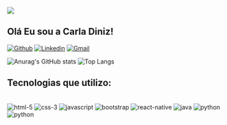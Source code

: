  <img src ="https://www.free-emoticons.com/files/funny-emoticons/7795.png"/>

 ## Olá Eu sou a Carla Diniz!

[![Github](https://img.shields.io/badge/GitHub-100000?style=for-the-badge&logo=github&logoColor=white)](https://github.com/cdfdiniz)
[![Linkedin](https://img.shields.io/badge/LinkedIn-0077B5?style=for-the-badge&logo=linkedin&logoColor=white)](https://www.linkedin.com/in/carla-diniz-00903322/)
[![Gmail](https://img.shields.io/badge/Gmail-D14836?style=for-the-badge&logo=gmail&logoColor=white)](carladiniz@gmail.com)



![Anurag's GitHub stats](https://github-readme-stats.vercel.app/api?username=cdfdiniz&hide=issues,contribs&show_icons=true&theme=onedark&locale=pt-br)
![Top Langs](https://github-readme-stats.vercel.app/api/top-langs/?username=cdfdiniz&layout=compact&theme=onedark&locale=pt-br)

## Tecnologias que utilizo:

<div style="display: inline_block"><br/>
    <img align="center" alt="html-5" src="https://img.shields.io/badge/HTML5-E34F26?style=for-the-badge&logo=html5&logoColor=white"/>
    <img align="center" alt="css-3" src="https://img.shields.io/badge/CSS3-1572B6?style=for-the-badge&logo=css3&logoColor=white"/>
    <img align="center" alt="javascript" src="https://img.shields.io/badge/JavaScript-F7DF1E?style=for-the-badge&logo=javascript&logoColor=black"/>
    <img align="center" alt="bootstrap" src="https://img.shields.io/badge/Bootstrap-563D7C?style=for-the-badge&logo=bootstrap&logoColor=white"/>
    <img align="center" alt="react-native" src="https://img.shields.io/badge/React_Native-20232A?style=for-the-badge&logo=react&logoColor=61DAFB"/>
    <img align="center" alt="java" src="https://img.shields.io/badge/Java-ED8B00?style=for-the-badge&logo=openjdk&logoColor=white"/>
    <img align="center" alt="python" src="https://img.shields.io/badge/Python-3776AB?style=for-the-badge&logo=python&logoColor=white"/>
    <img align="center" alt="python" src="https://img.shields.io/badge/Kotlin-0095D5?&style=for-the-badge&logo=kotlin&logoColor=white"/>

</div>







